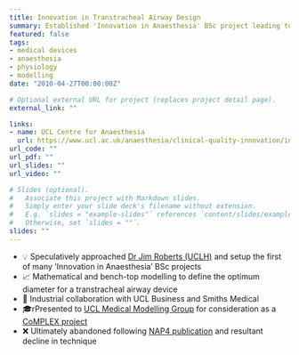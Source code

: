 ```yaml
---
title: Innovation in Transtracheal Airway Design
summary: Established 'Innovation in Anaesthesia' BSc project leading to multidisciplinary and industrial collaboration
featured: false
tags:
- medical devices
- anaesthesia
- physiology
- modelling
date: "2010-04-27T00:00:00Z"

# Optional external URL for project (replaces project detail page).
external_link: ""

links:
- name: UCL Centre for Anaesthesia
  url: https://www.ucl.ac.uk/anaesthesia/clinical-quality-innovation/innovation
url_code: ""
url_pdf: ""
url_slides: ""
url_video: ""

# Slides (optional).
#   Associate this project with Markdown slides.
#   Simply enter your slide deck's filename without extension.
#   E.g. `slides = "example-slides"` references `content/slides/example-slides.md`.
#   Otherwise, set `slides = ""`.
slides: ""
---
```


* 💡 Speculatively approached [Dr Jim Roberts (UCLH)](https://www.ucl.ac.uk/anaesthesia/clinical-quality-innovation/innovation) and setup the first of many ‘Innovation in Anaesthesia’ BSc projects
* 📈 Mathematical and bench-top modelling to define the optimum diameter for a transtracheal airway device
* 🔧 Industrial collaboration with UCL Business and Smiths Medical
* 🎓rPresented to [UCL Medical Modelling Group](https://www.ucl.ac.uk/medical-modelling/) for consideration as a [CoMPLEX project](https://www.ucl.ac.uk/complex/)
* ❌ Ultimately abandoned following [NAP4 publication](https://www.nationalauditprojects.org.uk/NAP4-Report) and resultant decline in technique
